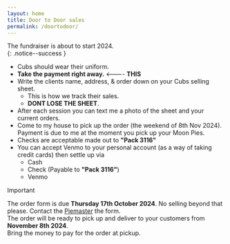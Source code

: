 ```yaml
---
layout: home
title: Door to Door sales
permalink: /doortodoor/
---
```


The fundraiser is about to start 2024.<br/>
{: .notice--success }



- Cubs should wear their uniform.
- **Take the payment right away.** <---- **THIS**
- Write the clients name, address, & order down on your Cubs selling sheet. 
    - This is how we track their sales. 
    - **DONT LOSE THE SHEET**.
- After each session you can text me a photo of the sheet and your current orders.
- Come to my house to pick up the order (the weekend of 8th Nov 2024). Payment is due to me at the moment you pick up your Moon Pies.
- Checks are acceptable made out to **"Pack 3116"**
- You can accept Venmo to your personal account (as a way of taking credit cards) then settle up via
    - Cash
    - Check (Payable to **"Pack 3116"**)
    - Venmo


> [!IMPORTANT]
> The order form is due **Thursday 17th October 2024**. No selling beyond that please. Contact the [Piemaster](/piemaster) the form.<br/>
> The order will be ready to pick up and deliver to your customers from **November 8th 2024**.<br/>
> Bring the money to pay for the order at pickup.<br/>


